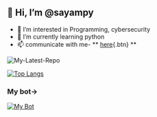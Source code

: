 ## 👋 Hi, I’m @sayampy

- 👀 I’m interested in Programming, cybersecurity
- 🌱 I’m currently learning python
- 📫 communicate with me- ** [here](https://dsc.gg/bott){.btn} **

![My-Latest-Repo](https://github-readme-stats.vercel.app/api?username=sayampy&show_icons=true)

[![Top Langs](https://github-readme-stats.vercel.app/api/top-langs/?username=sayampy&layout=compact)](https://github.com/sayampy)

### My bot->
 [![My Bot](https://media.discordapp.net/attachments/845913465956597780/854272452209410048/standard.gif)](https://dsc.gg/jarvis_ai)
